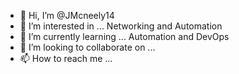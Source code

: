 - 👋 Hi, I’m @JMcneely14
- 👀 I’m interested in ... Networking and Automation
- 🌱 I’m currently learning ... Automation and DevOps
- 💞️ I’m looking to collaborate on ...
- 📫 How to reach me ...

<!---
JMcneely14/JMcneely14 is a ✨ special ✨ repository because its `README.md` (this file) appears on your GitHub profile.
You can click the Preview link to take a look at your changes.
--->
